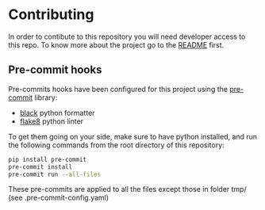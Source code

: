 # Contributing

In order to contibute to this repository you will need developer access to this repo. 
To know more about the project go to the [README](README.md) first.

## Pre-commit hooks

Pre-commits hooks have been configured for this project using the 
[pre-commit](https://pre-commit.com/) library:

- [black](https://github.com/psf/black) python formatter
- [flake8](https://flake8.pycqa.org/en/latest/) python linter

To get them going on your side, make sure to have python installed, and run the 
following commands from the root directory of this repository:

```bash
pip install pre-commit
pre-commit install
pre-commit run --all-files
```

These pre-commits are applied to all the files except those in folder tmp/
(see .pre-commit-config.yaml)
